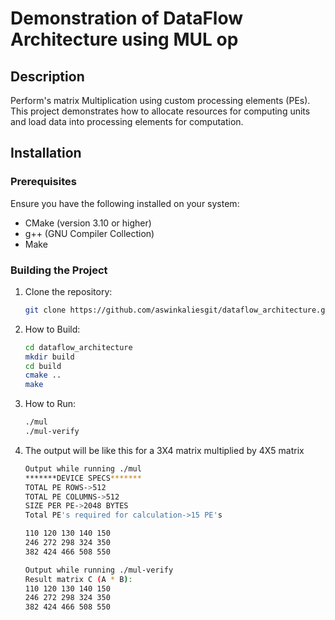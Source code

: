 # Demonstration of DataFlow Architecture using MUL op

## Description

Perform's matrix Multiplication using custom processing elements (PEs). This project demonstrates how to allocate resources for computing units and load data into processing elements for computation.

## Installation

### Prerequisites

Ensure you have the following installed on your system:
- CMake (version 3.10 or higher)
- g++ (GNU Compiler Collection)
- Make

### Building the Project

1. Clone the repository:
   ```bash
   git clone https://github.com/aswinkaliesgit/dataflow_architecture.git
2. How to Build:
   ```bash
   cd dataflow_architecture
   mkdir build
   cd build
   cmake ..
   make
3. How to Run:
   ```bash
   ./mul
   ./mul-verify
4. The output will be like this for a 3X4 matrix multiplied by 4X5 matrix
   ```bash
   Output while running ./mul
   *******DEVICE SPECS*******
   TOTAL PE ROWS->512
   TOTAL PE COLUMNS->512
   SIZE PER PE->2048 BYTES
   Total PE's required for calculation->15 PE's

   110 120 130 140 150 
   246 272 298 324 350 
   382 424 466 508 550 

   Output while running ./mul-verify
   Result matrix C (A * B):
   110 120 130 140 150 
   246 272 298 324 350 
   382 424 466 508 550 
